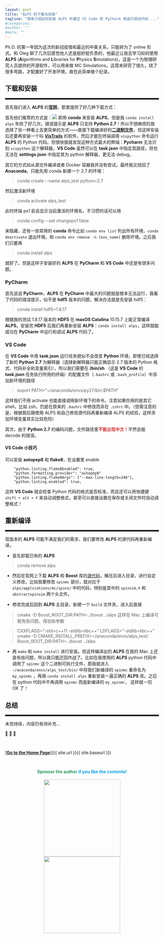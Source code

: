 ```yaml
---
layout: post
title: "ALPS 的下载与安装"
tagline: "简单介绍如何安装 ALPS 并通过 VS Code 和 PyCharm 来运行调试代码 ..."
#categories: 
#author: ""
#meta: ""
---
```

Ph.D. 的第一年因为这次的新冠疫情和最近的中美关系，只能转为了 online 形式。和 Oleg 聊了几次后感觉他人还是挺好挺负责的，他最近让我去学习如何使用 **ALPS** (**A**lgorithms and **L**ibraries for **P**hysics **S**imulations)，这是一个为物理研究人员提供的开源软件，可以用来做 MC Simulations。这周末研究了很久，绕了很多弯路，才配置好了开发环境，故在此简单做个纪录。

## **下载和安装**

<hr style="height:5px;" />

首先我们进入 **ALPS** 的[**官网**](http://alps.comp-phys.org)，那里提供了好几种下载方式：

首先他们推荐的方式是：[![](https://img.shields.io/badge/Install%20with-conda-green.svg)](http://alps.comp-phys.org/mediawiki/index.php/Installing_via_Conda_installer) 即用 **conda** 来安装 **ALPS**。但是我 `conda install alps` 失败了好几次，错误提示是 **ALPS** 只支持 **Python 2.7**！所以不想麻烦的我选择了另一种看上去更简单的方式——直接下载编译好的[**二进制文件**](http://alps.comp-phys.org/mediawiki/index.php/Installing_the_binary_releases)，但这样安装后还要再安装一个叫 [**VisTrails**](http://www.vistrails.org) 的软件，然后才能在终端调用 `vispython` 命令运行 **ALPS** 的 Python 代码。但很快我就发现这种方式最大的弊端：**Pycharm** 无法识别 `vispython` 这个解释器，**VS Code** 虽然可以在 **task.json** 中指定其路径，但也无法在 **settings.json** 中指定其为 python 解释器，更无法 debug。

其它的方式如从源文件编译或者 Docker 容器我并没有尝试，最终我又绕回了 **Anaconda**。只能先用 conda 新建一个 2.7 的环境：
>conda create --name alps_test python=2.7

然后激活新环境
>conda activate alps_test

此时终端 ps1 前会显示当前激活的环境名，不习惯的话可以用
>conda config --set changeps1 false

来隐藏，还有一些常用的 **conda** 命令比如 `conda env list` 列出所有环境，`conda deactivate` 退出环境，和 `conda env remove -n [env_name]` 删除环境。之后我们只要再
>conda install alps

就好了。但是这样子安装好的 **ALPS** 在 **PyCharm** 和 **VS Code** 中还是有很多问题。

### **PyCharm**

首先说说 **PyCharm**，**ALPS** 在 **PyCharm** 中最大的问题就是根本无法运行，我看了代码的错误提示，似乎是 **hdf5** 版本的问题，解决办法就是先安装 hdf5：
>conda install hdf5=1.8.17

根据我的测试 1.8.17 版本的 **HDF5** 在 **masOS Catalina** 10.15.7 上能正常编译 **ALPS**。安装完 **HDF5** 后我们再重新安装 **ALPS**：`conda install alps`，这样就能成功在 **PyCharm** 中运行和调试 **ALPS** 代码了。

### **VS Code**
在 **VS Code** 中用 **task.json** 运行任务貌似不会改变 **Python** 环境，即使已经选择了新的 **Python 2.7** 为解释器（选择新解释器只能正确显示 2.7 版本的 Python 格式、代码补全和变量索引），所以我们需要在 **/bin/sh** （这是 **VS Code** 的 **task.json** 任务执行所用的终端）的配置文件（`.bashrc` 或 `.bash_profile`）中添加新环境的路径
>export PATH="~/anaconda/envs/py27/bin:$PATH"

这样我们不用 activate 也能直接调用新环境下的命令。注意如果你用的是其它 shell，比如 zsh，仍是在原来的 `.bashrc` 中修改而非在 `.zshrc` 中。（但需注意的是，根据我后期使用 ALPS 和自己修改源代码再重新编译 ALPS 的经验，这样添加环境变量其实比较危险）

其次，由于 **Python 2.7** 的编码问题，文件路径里<font color="#CC3333"><b>不能出现中文！</b></font>不然会报 decode 的错误。

#### **VS Code 小技巧**

可以安装 **autopep8** 和 **flake8**，在设置里 enable
```
    "python.linting.flake8Enabled": true,
    "python.formatting.provider": "autopep8"
    "python.linting.flake8Args": ["--max-line-length=248"],
    "python.linting.enabled": true,
```
这样 **VS Code** 就会检查 Python 代码的格式是否标准，而且还可以用快捷键 `shift + alt + F` 来自动调整格式，甚至可以直接设置在保存或关闭文件时自动调整格式！

## **重新编译**

<hr style="height:5px;" />

现版本的 **ALPS** 可能不满足我们的需求，我们要修改 **ALPS** 的源代码再重新编译。

* 首先卸载已有的 **ALPS**
>conda remove alps

* 然后在官网上下载 **ALPS** 和 **Boost** 库的[源代码](http://alps.comp-phys.org/static/software/releases/alps-2.3.0-src-with-boost.tar.gz)，解压后进入目录，进行自定义修改，比如我要修改 `spinmc` 部分，就对应于 `alps/applications/mc/spins/` 中的代码，特别是其中的 `spinsim.h` 和 `abstractspinsim` 两个头文件。

* 修改完成后回到 **ALPS** 主目录，新建一个 `build` 文件夹，进入后直接
>cmake -D Boost_ROOT_DIR:PATH=../boost ../alps
这样在 Mac 上编译可能有些问题，得加些参数

>CXXFLAGS="-std=c++11 -stdlib=libc++" LDFLAGS="-stdlib=libc++" cmake -D CMAKE_INSTALL_PREFIX=~/anaconda/envs/alps_test/ Boost_ROOT_DIR:PATH=../boost ../alps

* 再 `make` 和 `make install` 进行安装。但这样编译出的 **ALPS** 在我的 Mac 上还是有些问题，所以我只能迂回作战了。比如在我使用的 **ALPS** python 代码中调用了 `spinmc` 这个二进制可执行文件，那我就进入 `~/anaconda/envs/alps_test/bin/` 中将我们新编译的 `spinmc` 重命名为 `my_spinmc` ，再用 `conda install alps` 重新安装一遍正确的 **ALPS** 库。之后在 python 代码中不再调用 `spinmc` 而是新编译的 `my_spinmc`， 这样就一切 OK 了！ 

## **总结**

<hr style="height:5px;" />

未完待续，内容仍有待补充...


 🎉 🎉 🎉

&ensp;

[<b><u>Go to the Home Page</u></b>]({{ site.url }}{{ site.baseurl }})

&ensp;

<center class="half">
<font color="#26975b"><b>Sponsor the author </b></font><font color="#08a2e4"><b>if you like the contents!</b></font><br/><br/>
</center>

<center class="half">
    <img src="https://nono721-1300921342.cos.ap-shanghai.myqcloud.com/WechatPay.png" width="251" style="margin-right:10px;margin-left:10px"/><img src="https://nono721-1300921342.cos.ap-shanghai.myqcloud.com/AliPay.png" width="250" style="margin-right:10px;margin-left:10px"/>
</center>

&ensp;













